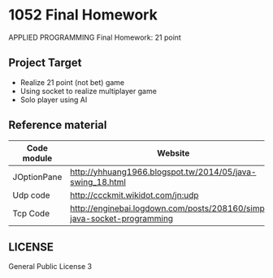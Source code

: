 # 1052 Final Homework

APPLIED PROGRAMMING Final Homework: 21 point

## Project Target

* Realize 21 point (not bet) game
* Using socket to realize multiplayer game
* Solo player using AI

## Reference material

Code module | Website
----------|---------
JOptionPane | http://yhhuang1966.blogspot.tw/2014/05/java-swing_18.html
Udp code | http://ccckmit.wikidot.com/jn:udp
Tcp Code | http://enginebai.logdown.com/posts/208160/simple-java-socket-programming

## LICENSE

General Public License 3